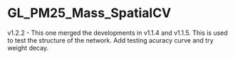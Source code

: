 # GL_PM25_Mass_SpatialCV

v1.2.2 - This one merged the developments in v1.1.4 and v1.1.5. This is used to test the structure of the network. Add testing acuracy curve and try weight decay.
